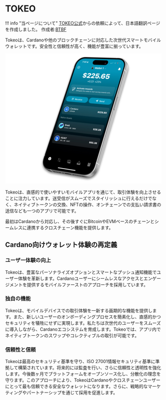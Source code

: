 # **TOKEO**

!!! info "当ページについて"
    [TOKEO公式](https://tokeopay.io/)からの依頼によって、日本語翻訳ページを作成しました。 作成者:[BTBF](https://x.com/btbfpark)

Tokeoは、Cardanoや他のブロックチェーンに対応した次世代スマートモバイルウォレットです。安全性と信頼性が高く、機能が豊富に揃っています。

![](./images/1.jpg)

Tokeoは、直感的で使いやすいモバイルアプリを通じて、取引体験を向上させることに注力しています。送受信がスムーズでスタイリッシュに行えるだけでなく、ネイティブトークンの交換、NFTの操作、オンチェーンでの支払い請求書の送信なども一つのアプリで可能です。

最初はCardanoから対応し、その後すぐにBitcoinやEVMベースのチェーンとシームレスに連携するクロスチェーン機能を提供します。

## **Cardano向けウォレット体験の再定義**

### **ユーザー体験の向上**

Tokeoは、豊富なパーソナライズオプションとスマートなプッシュ通知機能でユーザー体験を革新します。Cardanoユーザーにシームレスなアクセスとエンゲージメントを提供するモバイルファーストのアプローチを採用しています。

### **独自の機能**

Tokeoは、モバイルデバイスでの取引体験を一新する画期的な機能を提供します。また、新しいユーザーのオンボーディングプロセスを簡素化し、直感的かつセキュリティを犠牲にせずに実現します。私たちは次世代のユーザーをスムーズに導入しながら、Cardanoエコシステムを育成します。Tokeoでは、アプリ内でネイティブトークンのスワップやコレクティブルの取引が可能です。

### **信頼性と信頼**

Tokeoは最高のセキュリティ基準を守り、ISO 27001情報セキュリティ基準に準拠して構築されています。将来的には監査を行い、さらに信頼性と透明性を強化します。今後数ヶ月でプラットフォームをオープンソース化し、分散化の理念を守ります。このアプローチにより、TokeoはCardanoやクロスチェーンユーザーにとって最も信頼できる安全なウォレットになります。さらに、戦略的なマーケティングやパートナーシップを通じて採用を促進します。
